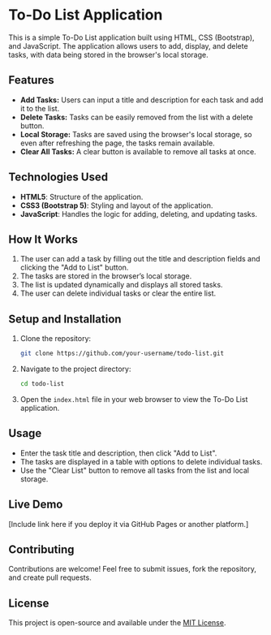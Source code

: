# To-Do List Application

This is a simple To-Do List application built using HTML, CSS (Bootstrap), and JavaScript. The application allows users to add, display, and delete tasks, with data being stored in the browser's local storage.

## Features

- **Add Tasks:** Users can input a title and description for each task and add it to the list.
- **Delete Tasks:** Tasks can be easily removed from the list with a delete button.
- **Local Storage:** Tasks are saved using the browser's local storage, so even after refreshing the page, the tasks remain available.
- **Clear All Tasks:** A clear button is available to remove all tasks at once.

## Technologies Used

- **HTML5**: Structure of the application.
- **CSS3 (Bootstrap 5)**: Styling and layout of the application.
- **JavaScript**: Handles the logic for adding, deleting, and updating tasks.

## How It Works

1. The user can add a task by filling out the title and description fields and clicking the "Add to List" button.
2. The tasks are stored in the browser’s local storage.
3. The list is updated dynamically and displays all stored tasks.
4. The user can delete individual tasks or clear the entire list.

## Setup and Installation

1. Clone the repository:

    ```bash
    git clone https://github.com/your-username/todo-list.git
    ```

2. Navigate to the project directory:

    ```bash
    cd todo-list
    ```

3. Open the `index.html` file in your web browser to view the To-Do List application.

## Usage

- Enter the task title and description, then click "Add to List".
- The tasks are displayed in a table with options to delete individual tasks.
- Use the "Clear List" button to remove all tasks from the list and local storage.

## Live Demo

[Include link here if you deploy it via GitHub Pages or another platform.]

## Contributing

Contributions are welcome! Feel free to submit issues, fork the repository, and create pull requests.

## License

This project is open-source and available under the [MIT License](LICENSE).
